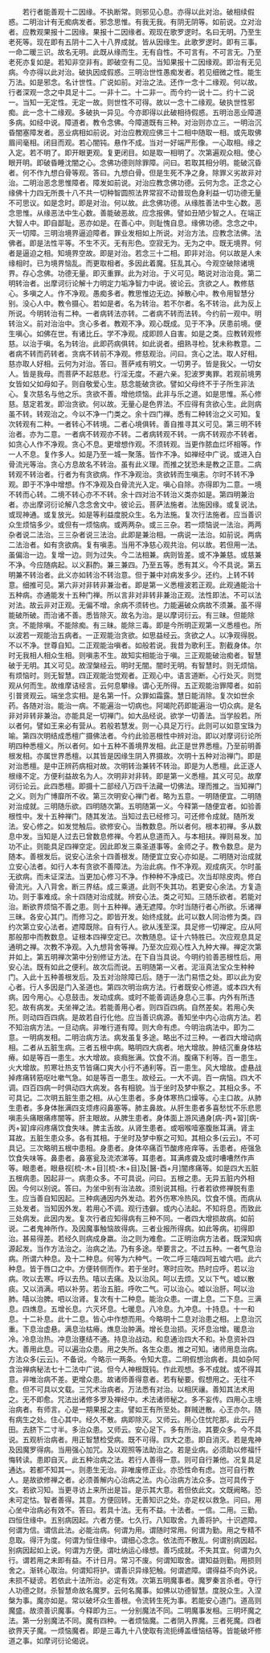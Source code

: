 <!-- { "loadSidebar": true } -->
　　若行者能善观十二因缘。不执断常。则邪见心息。亦得以此对治。破相续假惑。二明治计有无痴病发者。邪念思惟。有我无我。有阴无阴等。如前说。立对治者。应教观果报十二因缘。果报十二因缘者。观现在歌罗逻时。名曰无明。乃至生老死等。现在即有五阴十二入十八界成就。皆从因缘生。此歌罗逻时。即有三事。一命二暖三识。故名无明。此既从缘而生。无有自性。不可言有。不可言无。乃至老死亦复如是。若知非空非有。即破空有二见。当知果报十二因缘观。即治有无见病。今亦得以此对治。破执因成假惑。三明治世性愚痴发者。若见细微之性。能生万法。如是邪念。名计世性。广说如前。对治之法。还作一念十二缘观。何以故。行者深观一念之中具足十二。一非十二。十二非一。而今约一说十二。约十二说一。当知一无定性。无定一故。则世性不可得。故以一念十二缘观。破执世性邪痴。此一念十二缘观。多破执一异见。今亦即得以此破相待假惑。五明治恶业障道多病。如经中说。障道者。教令念佛。今障道既有三种。对治则亦立三。一明治沉昏闇塞障发者。恶业病相如前说。对治应教观应佛三十二相中随取一相。或先取佛眉间毫相。闭目而观。若心闇钝。悬作不成。当对一好端严形像。一心取相。缘之入定。若不明了。即开眼更观。复更闭目。如是取一相明了。次第遍观众相。使心眼开明。即破昏睡沈闇之心。念佛功德则除罪障。问曰。若取其相分明。能破沉昏者。何不作九想白骨等观。答曰。九想白骨。但是生死不净之身。除罪义劣故非对治。二明治恶念思惟障者。障发如前说。对治应教念佛功德。云何为念。正念之心缘佛十力四无所畏十八不共一切种智圆照法界常寂不动普现色身利益一切功德无量不可思议。如是念时。即是对治。何以故。此念佛功德。从缘胜善法中生心数。恶念思惟。从缘恶法中生心数。善能破恶故。应念报佛。譬如丑陋少智之人。在端正大智人中。即自鄙耻。恶亦如是。在善心中。则耻愧自息。缘佛功德。念念之中。灭一切障。三明治境界逼迫障者。罪业发相如上所说。对治方法。应教念法佛。法佛者。即是法性平等。不生不灭。无有形色。空寂无为。无为之中。既无境界。何者是逼迫之相。知境界空故。即是对治。若念三十二相。即非对治。何以故是人未缘相时。已为境界恼乱。而更取相者。多因此着魔。狂乱其心。今观空破除诸境界。存心念佛。功德无量。即灭重罪。此为对治。于义可见。略说对治治竟。第二明转治者。出摩诃衍论解十力明定力垢净智力中说。彼论云。贪欲之人。教修慈心。多嗔之人。作不净观。愚痴多者。教思惟边无边。掉散心中。教令用智慧分别。没心人中。教令摄心。若如是者。名为转治。若不尔者。名不转治。此为反上所说。今明转治有二种。一者病转法亦转。二者病不转而法转。今约前一观中。明转治义。前对治治中。贪心多者。教观不净。观心既成。见于不净。厌患前境。便生嗔心。如佛在世。有诸比丘。学不净观。成即顾人自害。如是之类。应教转观修慈。以治于嗔。名为转治。此即药病俱转。如此说者。细熟寻检。犹未称教意。二者病不转而药转者。贪病不转前不净观。修慈观治。问曰。贪心之法。取人好相。慈亦取人好相。云何为对治。答曰。菩萨戒有明文。一切男子。皆是我父。一切女人。皆是我母。而菩萨不起慈悲。行淫无度。不避六亲。犯波罗夷罪。若观前境男女皆如父如母如子。则自敬爱心生。慈念能破贪欲。譬如父母终不于子所生非法心。复次慈名与他之乐。贪欲不善。增他烦恼。此非与乐之道。如是思惟。系心修慈。慈定若发。即治贪欲。何以故。无量心是色界法。不应得有贪欲心生。此则病虽不转。转观治之。今以不净一门类之。余十四门禅。悉有二种转治之义可知。复次转观有二种。一者转心不转境。二者心境俱转。善自推寻其义可见。第三明不转治者。亦为二意。一者病不转观亦不转。二者病转观不转。一病不转观亦不转者。如贪心人作不净观。贪心不息。更增想作观。不须转观。当更作脓血烂坏相等。作一人不息。复作多人。如是乃至一城一聚落。皆作不净。如禅经中广说。或进入白骨流光等治。贪心方息故名不转治。虽有此义理。而推之犹恐未是教之正意。二病转观不转治者。行者为有贪欲病。作不净观治。贪欲转而生嗔恚。尔时不转不净观。即于不净中增想。作不净观及白骨流光入定。嗔心自除。亦得即为二意。一境不转而心转。二境不转心亦不不转。余十四对治不转治义类亦如是。第四明兼治者。亦出摩诃衍论解八念念舍文中。彼论云。菩萨法施者。法施因缘。或复说法。或现神通。或复放光。如是等利益度脱众生。名为法施。复次行法施者。应当善识众生烦恼多少。或但有一烦恼病。或两两杂。或三三杂。若一烦恼说一法治。两两杂者说二法治。三三杂者说三法治。此即是兼治相。一病说一法治。如前说。两病二法治者。如有贪欲病。复有嗔恚。当用不净慈心观共治。何以故。若但用一法。虽偏治一边。复增一边。则为过失。今二法相兼。病则皆差。或不净兼慈。或慈兼不净。今应随病起。以义斟酌。兼三兼四。乃至五等。悉有其义。今不具说。第五明兼不转治者。此义亦如转治不转治意。但于兼中对病发多少。还约。上转不转意。细推可见。第六非对非转非兼治者。即是第一义悉檀波若正观。此观通能治十五种病。亦通能发十五种门禅。所以言非对非转非兼治正观。法性即法。不可以法对法。故云非对正观。无偏不增。余病不须转也。力能遍破众病故不须兼。虽不得能破所破。而治诸不善。悉皆除灭。故名为治。是以摩诃衍云。有三昧。但能除贪。不能除嗔。不能除痴。有三昧。能除三毒。即是今所明正观第一义悉檀也。所以波若一观能治五病者。一正观能治贪欲。如思益经云。贪欲之人。以净观得脱。不以不净。世尊自知。二正观能治嗔者。如般若说。我昔为歌利王。割截身体。尔时无我相人相众生相。则嗔恚不生。故知实相能治于嗔。三正观能破治痴者。智慧破于无明。其义可见。故涅槃经云。明时无闇。闇时无明。有智慧时。则无烦恼。有烦恼时。则无智慧。四正观能治觉观者。正观心中。语言道断。心行处灭。则觉观从何而生。故维摩诘经言。云何息攀缘。谓心无所得。五正观能治罪障者。如前引普贤观云。端坐念实相。是名第一忏。众罪如霜露。慧日能消除。复次如世余药。各随对治。能治一病。不能遍治一切病也。阿竭陀药即能遍治一切众病。是名非对非转非兼治。亦能具足一切禅门。如大品经说。欲学一切善法。当学般若。所以者何。譬如王来必有营从。若般若慧发。则一心具足万行。此则可以如意宝珠为喻。第四次明结成悉檀广摄佛法者。今约此验恶根性中辨对治。即以对摩诃衍论所明四种悉檀义。所以者何。如十五种不善境界发相。此正是世界悉檀。乃至前明善根发相。亦属世界悉檀。以其皆是因缘生阴入界摄故。次明十五种对治禅门。即是对治悉檀。是中正辨药病相对故。次明转治兼转不转治。即是为人悉檀。此正逐人根缘不定。方便利益故名为人。次明非对非转。即是第一义悉檀。其义可见。故摩诃衍论云。此四悉檀。即摄十二部经八万四千法藏一切佛法。理而推之。当知禅门之义。则为广博靡所不收。第三次明安心禅门者。略为五意。一明随便宜。二明随对治成就。三明随乐欲。四明随次第。五明随第一义。今释第一随便宜者。如验善根性中。发十五种禅门。随其发法。当知过去已经修习。可还修令成就。随所发法。安心修之。如发觉触后。欲修安心。当教数息。所以者何。根本初禅。多从数息中发。当知是人过去已曾数息修禅。今若从息道而入。与本相扶。禅则易发。加功不止。则能具足四禅空定。因此即发三乘圣道事等。金师之子。教令数息。是为随本。善根发后。说安心法余十四善根发。随便宜立安心亦如是。二明随对治成就立安心法者。如行人本有贪欲不善障法。为治此病。作不净观。观成病灭。尔时虽无欲病。而未证深法。当更加心修习不净。作种种不净成已。次当却除皮肉。修白骨流光。入八背舍。断三界结。成三乘道。此则不失其功。若更安心余法。方复造功。则于事难成。余十四随对治成就。辨安心法。类之可知。三随乐欲者。若能对治。断欲界烦恼不善之患。则十五种禅。通无遮障。尔时当随行者心所欲。乐诸禅三昧。各安心其门。而修习之。即皆开发。始终成就。此可以数人同治修为类。四约次第立安心法者。遮障既除。自有行人。欲从浅至深。具足修一切禅定。应从阿那般那中而教数息。证根本四禅空定已。次教随息。证十六特胜已。次应观息具足通明之禅。次教不净观。入九想背舍等禅。乃至次应观心性入九种大禅。禅定次第并如上。第五明禅次第中分别修证方法。在下自当具说。今明约验善恶根性后。用安心法。既有如此之便利。故次后而说。五明随第一义者。泥洹真法宝众生种种门。入此十五种善根发后。及五对治除障已后。随于一法门易悟之处。即以此为安心者。行人多因是门入圣道也。第四次明治病方法。行者既安心修道。或本四大有病。因今用心。心息鼓击。发动成病。或时不能善调适身息心三事。内外有所违犯。故有病发。夫坐禅之法。若能善用心者。则四百四病。自然差矣。若用心失所。则动四百四病。是故若自行化他。应当善识病源。善知坐中内心治病方法。若不知治病方法。一旦动病。非唯行道有障。则大命有虑。今明治病法中。即为二意。一明病发相。二明治病方法。病发虽复多途。略出不过三种。一者四大增动病相。二者从五脏生病。三者五根中病。略明四大病者。地大增故。肿结沉重身体枯瘠。如是等百一患生。水大增故。痰癊胀满。饮食不消。腹痛下利等。百一患生。火大增故。煎寒壮热支节皆痛口爽大小行不通利等。百一患生。风大增故。虚悬战掉疼痛转筋呕吐嗽气急。如是等百一患生。故经云。一大不调。百一病恼。四大不调。四百四病一时俱动四大病发。各有相貌。当于坐时及梦中察之。其相众多。不可具记。二次明五脏生患之相。从心生患者。多身体寒热口燥等。心主口故。从肺生患者。多身体胀满四支烦疼闷鼻塞等。肺主鼻故。从肝生患者多喜愁忧不乐悲思嗔恚头痛眼痛疼闇等。肝主眼故。从脾生患者。身体面上游风通身[病-丙+習][病-丙+習]痒闷疼痛饮食失味。脾主舌故。从肾生患者。或咽喉噎塞腹胀耳满。肾主耳故。五脏生患众多。各有其相。于坐时及梦中察之可知。其相众多(云云)。不可具记。三次略明五根中患相。身患者。身体卒痛百节酸疼疮痒等。舌患者。疮强急饮食失味等。鼻患者。鼻塞瓮及流浓涕等。耳患者。耳满疼聋及或时嘈嘈然作声等。眼患者。眼悬视[梳-木+目][梳-木+目]及[醫-酉+月]闇疼痛等。如是四大五脏五根病患。因起非一。病患众多。不可具说。问曰。五根之患。无异五脏内外相因。今何以别说。答曰。为坐中别有治法故。须别说其相。行者若欲修禅脱有患生。应当善自知因起。三种病通因内外发动。若外伤寒冷热风。饮食不慎。而病从三处发者。当知因外发。若用心不调。观行违僻。或内心法起。不知将息。而致此三处病发。此因内发。复次行者应知得病有三种不同。一者四大增损故病。如前说。二者鬼神所作。及因魔事触恼故得病。三者业报所得病。如此等病。初得即治。甚易得差。若经久则病成身嬴。治之则为难愈。二正明治病方法者。既深知病源起发。当作方法治之。治病之法。乃有多途。举要言之。不过五种。一者气息治病。所谓六种息。及十二种息。何等为六种气。一吹二呼三嘻四呵五嘘六呬。此六种息。皆于唇口之中。方便转侧而作。若于坐时。寒时应吹。热时应呼。若以治病。吹以去寒。呼以去热。嘻以去痛。及以治风。呵以去烦。又以下气。嘘以散痰。又以消满。呬以补劳。若治五脏。呼吹二气。可以治心。嘘以治肝。呵以治肺。嘻以治脾。呬以治肾。复次有十二种息。能治众患。一谓上息。二下息。三满息。四燋息。五增长息。六灭坏息。七暖息。八冷息。九冲息。十持息。十一和息。十二补息。此十二息。皆心中作想而用。今略明十二息对治患之相。上息治沉重。下息治虚悬。满息治枯瘠。燋息治肿满。增长息治损。灭坏息治增。暖息治冷。冷息治热。冲息治壅结不通。持息治战动。和息通治四大不和。补息资补四大。善用此息。可以遍治众患。用之失所。各生众患。推之可知。诸师用息治病。方法众多(云云)。不备说。今略示一两条。令知大意。二明假想治病者。具如杂阿含治禅病秘法七十二法中广说。但今人神根既钝。作此观想。多不成就。或不得其意。非唯治病不差。更增众患。故诸师善得意者。若有秘要。假想用之。无往不愈。但不可具以文载。三咒术治病者。万法悉有对治。以相厌禳。善知其法术用之。无不即愈。咒法出诸修多罗及禅经中。术法诸师秘之。多不妄传。四用心主境治病者。有师言。心是一期果报之主。譬如王有所至处。群贼迸散。心王亦尔。随有病生之处。住心其中。经久不散。病即除灭。又师云。用心住忧陀那。此云丹田。去脐下二寸半。多治众患。又师云。安心足下。多有所治。其要众多。今不具说。五观析治病者。用正智慧检受病。既不可得。四大之患。即自消灭。若是鬼神及因魔罗得病。当用强心加咒。及以观照等法助治之。若是业病。必须助以修福忏悔转读。患即自灭。此五种治病之法。若行人善得一意。则可自行兼他。况复具足通达。若都不知其一。则患生无治。非唯废修正业。亦恐性命有虑。岂可自行教人。是故欲修禅之者。必须善解内心治病之法。内心治病方法众多。岂可具传于文。若欲习知。当更寻访上来所出是旨。是示其大意。若但依此文。文既阙略。恐未可定怙。智者善得。其意。方便回转。无善知识之处。亦足权以救急。问曰。用心坐中治病必有效不。答曰。若具十法。无有不益。十法者。一信。二用。三勤。四恒住缘中。五别病因起。六者方便。七久行。八知取舍。九善将护。十识遮障。何谓为信。谓信此法。必能治病。何谓为用。谓随时常用。何谓为勤。用之专精不息取。得汗为度。何谓为恒住缘中。谓细心念念。依法而不散乱。何谓别病因起。别病因起如上说。何谓为方便。谓吐纳运心缘想。善巧成就。不失其宜。何谓为久行。谓若用之未即有益。不计日月。常习不废。何谓知取舍。谓知益则勤。用损则舍之。渐转心取治。何谓知将护。谓善识异缘犯触。何谓遮障。谓得益不向外说。未损不疑谤。若依此十法所治。必定有效。次第五明魔事者。魔罗秦言杀者。夺行人功德之财。杀智慧命故名魔罗。云何名魔事。如佛以功德智慧。度脱众生。入涅槃为事。魔亦如是。常以破坏众生善根。令流转生死为事。若能安心道门。道高则魔盛。故须善识魔事。今释即为三。一分别魔法不同。二明魔事发相。三明坏魔之法。第一分别魔法不同。魔有四种。一者烦恼魔。二者阴入界魔。三者死魔。四者欲界天子魔。一烦恼魔者。即是三毒九十八使取有流扼缚盖缠恼结等。皆能破坏修道之事。如摩诃衍论偈说。
